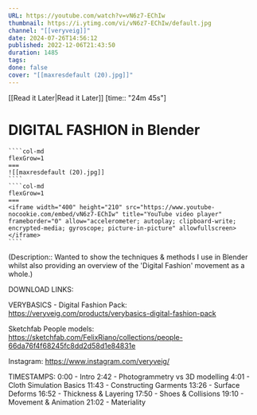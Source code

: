```yaml
---
URL: https://youtube.com/watch?v=vN6z7-EChIw
thumbnail: https://i.ytimg.com/vi/vN6z7-EChIw/default.jpg
channel: "[[veryveig]]"
date: 2024-07-26T14:56:12
published: 2022-12-06T21:43:50
duration: 1485
tags: 
done: false
cover: "[[maxresdefault (20).jpg]]"
---
```

[[Read it Later|Read it Later]] [time:: "24m 45s"]
# DIGITAL FASHION in Blender
`````col
````col-md
flexGrow=1
===
![[maxresdefault (20).jpg]]
````
````col-md
flexGrow=1
===
<iframe width="400" height="210" src="https://www.youtube-nocookie.com/embed/vN6z7-EChIw" title="YouTube video player" frameborder="0" allow="accelerometer; autoplay; clipboard-write; encrypted-media; gyroscope; picture-in-picture" allowfullscreen></iframe>
````
`````
(Description:: Wanted to show the techniques & methods I use in Blender whilst also providing an overview of the 'Digital Fashion' movement as a whole.)

DOWNLOAD LINKS:

VERYBASICS - Digital Fashion Pack: 
https://veryveig.com/products/verybasics-digital-fashion-pack

Sketchfab People models:
https://sketchfab.com/FelixRiano/collections/people-66da76f4f68245fc8dd2d58d1e84831e

Instagram:
https://www.instagram.com/veryveig/

TIMESTAMPS:
0:00 - Intro
2:42 - Photogrammetry vs 3D modelling
4:01 - Cloth Simulation Basics
11:43 - Constructing Garments
13:26 - Surface Deforms
16:52 - Thickness & Layering
17:50 - Shoes & Collisions
19:10 - Movement & Animation
21:02 - Materiality
